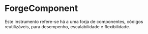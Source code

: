 # ForgeComponent
Este instrumento refere-se há a uma forja de componentes, códigos reutilizáveis, para desempenho, escalabilidade e flexibilidade.
